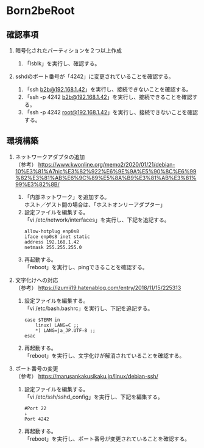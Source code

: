 # Born2beRoot
## 確認事項
1. 暗号化されたパーティションを２つ以上作成  
   1. 「lsblk」を実行し、確認する。

1. sshdのポート番号が「4242」に変更されていることを確認する。  
   1. 「ssh b2b@192.168.1.42」を実行し、接続できないことを確認する。
   1. 「ssh -p 4242 b2b@192.168.1.42」を実行し、接続できることを確認する。
   1. 「ssh -p 4242 root@192.168.1.42」を実行し、接続できないことを確認する。

## 環境構築
1. ネットワークアダプタの追加  
   （参考）
   https://www.kwonline.org/memo2/2020/01/21/debian-10%E3%81%A7nic%E3%82%922%E6%9E%9A%E5%90%8C%E6%99%82%E3%81%AB%E6%9C%89%E5%8A%B9%E3%81%AB%E3%81%99%E3%82%8B/
   1. 「内部ネットワーク」を追加する。  
      ホスト／ゲスト間の場合は、「ホストオンリーアダプター」
   1. 設定ファイルを編集する。  
      「vi /etc/network/interfaces」を実行し、下記を追記する。  
      ```
      allow-hotplug enp0s8
      iface enp0s8 inet static
      address 192.168.1.42
      netmask 255.255.255.0
      ```
   1. 再起動する。  
      「reboot」を実行し、pingできることを確認する。  

1. 文字化けへの対応  
   （参考）
   https://izumii19.hatenablog.com/entry/2018/11/15/225313
   1. 設定ファイルを編集する。  
      「vi /etc/bash.bashrc」を実行し、下記を追記する。  
      ```
      case $TERM in
          linux) LANG=C ;;
          *) LANG=ja_JP.UTF-8 ;;
      esac
      ```
   1. 再起動する。  
      「reboot」を実行し、文字化けが解消されていることを確認する。  

1. ポート番号の変更  
   （参考）
   https://marusankakusikaku.jp/linux/debian-ssh/
   1. 設定ファイルを編集する。  
      「vi /etc/ssh/sshd_config」を実行し、下記を編集する。  
      ```
      #Port 22
	  ↓
      Port 4242
      ```
   1. 再起動する。  
      「reboot」を実行し、ポート番号が変更されていることを確認する。  

